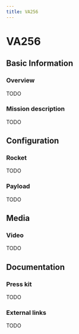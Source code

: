 ```yaml
---
title: VA256
---
```


# VA256
## Basic Information
### Overview
TODO
### Mission description
TODO 
## Configuration
### Rocket
TODO
### Payload
TODO
## Media
### Video
TODO
## Documentation
### Press kit
TODO
### External links
TODO